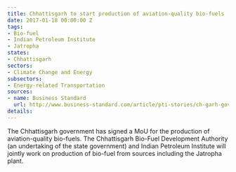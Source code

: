 ```yaml
---
title: Chhattisgarh to start production of aviation-quality bio-fuels
date: 2017-01-18 00:00:00 Z
tags:
- Bio-fuel
- Indian Petroleum Institute
- Jatropha
states:
- Chhattisgarh
sectors:
- Climate Change and Energy
subsectors:
- Energy-related Transportation
sources:
- name: Business Standard
  url: http://www.business-standard.com/article/pti-stories/ch-garh-govt-inks-mou-for-production-of-bio-fuel-117011300808_1.html
details: 
---
```


The Chhattisgarh government has signed a MoU for the production of aviation-quality bio-fuels. The Chhattisgarh Bio-Fuel Development Authority (an undertaking of the state government) and Indian Petroleum Institute will jointly work on production of bio-fuel from sources including the Jatropha plant.
